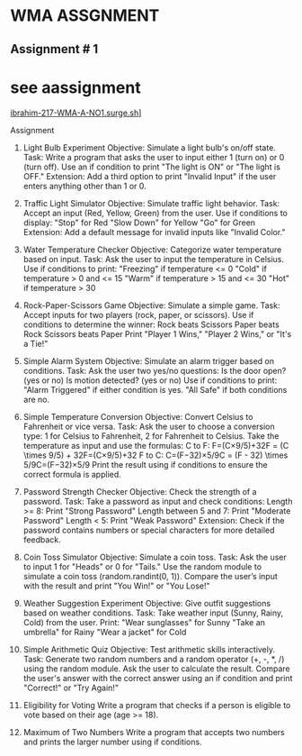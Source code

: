 # WMA ASSGNMENT 
## Assignment # 1 
# see aassignment
[ibrahim-217-WMA-A-NO1.surge.sh\]](https://ibrahim-217-wma-a-no1.surge.sh/)

Assignment
1. Light Bulb Experiment
Objective: Simulate a light bulb's on/off state.
Task:
Write a program that asks the user to input either 1 (turn on) or 0 (turn off).
Use an if condition to print "The light is ON" or "The light is OFF."
Extension: Add a third option to print "Invalid Input" if the user enters anything other than 1 or 0.

2. Traffic Light Simulator
Objective: Simulate traffic light behavior.
Task:
Accept an input (Red, Yellow, Green) from the user.
Use if conditions to display:
"Stop" for Red
"Slow Down" for Yellow
"Go" for Green
Extension: Add a default message for invalid inputs like "Invalid Color."

3. Water Temperature Checker
Objective: Categorize water temperature based on input.
Task:
Ask the user to input the temperature in Celsius.
Use if conditions to print:
"Freezing" if temperature <= 0
"Cold" if temperature > 0 and <= 15
"Warm" if temperature > 15 and <= 30
"Hot" if temperature > 30

4. Rock-Paper-Scissors Game
Objective: Simulate a simple game.
Task:
Accept inputs for two players (rock, paper, or scissors).
Use if conditions to determine the winner:
Rock beats Scissors
Paper beats Rock
Scissors beats Paper
Print "Player 1 Wins," "Player 2 Wins," or "It's a Tie!"

5. Simple Alarm System
Objective: Simulate an alarm trigger based on conditions.
Task:
Ask the user two yes/no questions:
Is the door open? (yes or no)
Is motion detected? (yes or no)
Use if conditions to print:
"Alarm Triggered" if either condition is yes.
"All Safe" if both conditions are no.

6. Simple Temperature Conversion
Objective: Convert Celsius to Fahrenheit or vice versa.
Task:
Ask the user to choose a conversion type: 1 for Celsius to Fahrenheit, 2 for Fahrenheit to Celsius.
Take the temperature as input and use the formulas:
C to F: F=(C×9/5)+32F = (C \times 9/5) + 32F=(C×9/5)+32
F to C: C=(F−32)×5/9C = (F - 32) \times 5/9C=(F−32)×5/9
Print the result using if conditions to ensure the correct formula is applied.

7. Password Strength Checker
Objective: Check the strength of a password.
Task:
Take a password as input and check conditions:
Length >= 8: Print "Strong Password"
Length between 5 and 7: Print "Moderate Password"
Length < 5: Print "Weak Password"
Extension: Check if the password contains numbers or special characters for more detailed feedback.

8. Coin Toss Simulator
Objective: Simulate a coin toss.
Task:
Ask the user to input 1 for "Heads" or 0 for "Tails."
Use the random module to simulate a coin toss (random.randint(0, 1)).
Compare the user’s input with the result and print "You Win!" or "You Lose!"

9. Weather Suggestion Experiment
Objective: Give outfit suggestions based on weather conditions.
Task:
Take weather input (Sunny, Rainy, Cold) from the user.
Print:
"Wear sunglasses" for Sunny
"Take an umbrella" for Rainy
"Wear a jacket" for Cold

10. Simple Arithmetic Quiz
Objective: Test arithmetic skills interactively.
Task:
Generate two random numbers and a random operator (+, -, *, /) using the random module.
Ask the user to calculate the result.
Compare the user's answer with the correct answer using an if condition and print "Correct!" or "Try Again!"
11. Eligibility for Voting
Write a program that checks if a person is eligible to vote based on their age (age >= 18).

12. Maximum of Two Numbers
Write a program that accepts two numbers and prints the larger number using if conditions.
